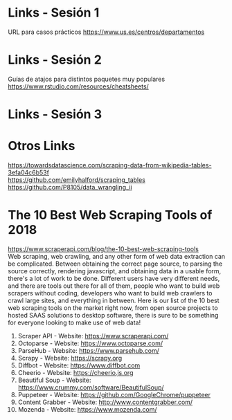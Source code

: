 # Links - Sesión 1  
URL para casos prácticos
https://www.us.es/centros/departamentos
  
  
# Links - Sesión 2  
Guías de atajos para distintos paquetes muy populares  
https://www.rstudio.com/resources/cheatsheets/  
  
  
# Links - Sesión 3  
  
  


# Otros Links  
https://towardsdatascience.com/scraping-data-from-wikipedia-tables-3efa04c6b53f  
https://github.com/emilyhalford/scraping_tables  
https://github.com/P8105/data_wrangling_ii  
  
  
# The 10 Best Web Scraping Tools of 2018  
https://www.scraperapi.com/blog/the-10-best-web-scraping-tools  
Web scraping, web crawling, and any other form of web data extraction can be complicated. Between obtaining the correct page source, to parsing the source correctly, rendering javascript, and obtaining data in a usable form, there's a lot of work to be done. Different users have very different needs, and there are tools out there for all of them, people who want to build web scrapers without coding, developers who want to build web crawlers to crawl large sites, and everything in between. Here is our list of the 10 best web scraping tools on the market right now, from open source projects to hosted SAAS solutions to desktop software, there is sure to be something for everyone looking to make use of web data!  
1. Scraper API - Website: https://www.scraperapi.com/  
2. Octoparse - Website: https://www.octoparse.com/  
3. ParseHub - Website: https://www.parsehub.com/  
4. Scrapy - Website: https://scrapy.org  
5. Diffbot - Website: https://www.diffbot.com  
6. Cheerio - Website: https://cheerio.js.org  
7. Beautiful Soup - Website: https://www.crummy.com/software/BeautifulSoup/  
8. Puppeteer - Website: https://github.com/GoogleChrome/puppeteer  
9. Content Grabber - Website: http://www.contentgrabber.com/  
10. Mozenda - Website: https://www.mozenda.com/  
  
  
  
